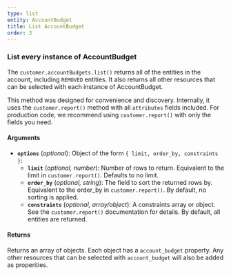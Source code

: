 ```yaml
---
type: list
entity: AccountBudget
title: List AccountBudget
order: 3
---
```


### List every instance of AccountBudget

The `customer.accountBudgets.list()` returns all of the entities in the account, including `REMOVED` entities. It also returns all other resources that can be selected with each instance of AccountBudget.

This method was designed for convenience and discovery. Internally, it uses the `customer.report()` method with all `attributes` fields included. For production code, we recommend using `customer.report()` with only the fields you need.

#### Arguments

- **`options`** (_optional_): Object of the form `{ limit, order_by, constraints }`:
  - **`limit`** (_optional, number_): Number of rows to return. Equivalent to the limit in `customer.report()`. Defaults to no limit.
  - **`order_by`** (_optional, string_): The field to sort the returned rows by. Equivalent to the order_by in `customer.report()`. By default, no sorting is applied.
  - **`constraints`** (_optional, array/object_): A constraints array or object. See the `customer.report()` documentation for details. By default, all entities are returned.

#### Returns

Returns an array of objects.
Each object has a `account_budget` property. Any other resources that can be selected with `account_budget` will also be added as properities.
